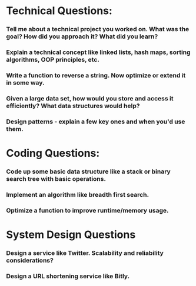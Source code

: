 # Technical Questions:

### Tell me about a technical project you worked on. What was the goal? How did you approach it? What did you learn?
### Explain a technical concept like linked lists, hash maps, sorting algorithms, OOP principles, etc.
### Write a function to reverse a string. Now optimize or extend it in some way.
### Given a large data set, how would you store and access it efficiently? What data structures would help?
### Design patterns - explain a few key ones and when you'd use them.
# Coding Questions:

### Code up some basic data structure like a stack or binary search tree with basic operations.
### Implement an algorithm like breadth first search.
### Optimize a function to improve runtime/memory usage.
# System Design Questions

### Design a service like Twitter. Scalability and reliability considerations?
### Design a URL shortening service like Bitly.
